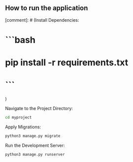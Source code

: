 ## How to run the application

[comment]: # (Install Dependencies:
# ```bash
# pip install -r requirements.txt
# ```
)

Navigate to the Project Directory:

```bash
cd myproject
```

Apply Migrations:

```bash
python3 manage.py migrate
```

Run the Development Server:

```bash
python3 manage.py runserver
```
